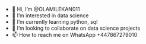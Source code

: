 - 👋 Hi, I’m @OLAMILEKAN011
- 👀 I’m interested in data science
- 🌱 I’m currently learning python, sql
- 💞️ I’m looking to collaborate on data science projects
- 📫 How to reach me on WhatsApp +447867279010


<!---
OLAMILEKAN011/OLAMILEKAN011 is a ✨ special ✨ repository because its `README.md` (this file) appears on your GitHub profile.
You can click the Preview link to take a look at your changes.
--->
